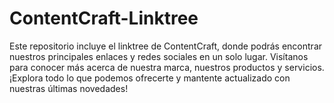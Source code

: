 # ContentCraft-Linktree

Este repositorio incluye el linktree de ContentCraft, donde podrás encontrar nuestros principales enlaces y redes sociales en un solo lugar. Visítanos para conocer más acerca de nuestra marca, nuestros productos y servicios. ¡Explora todo lo que podemos ofrecerte y mantente actualizado con nuestras últimas novedades!